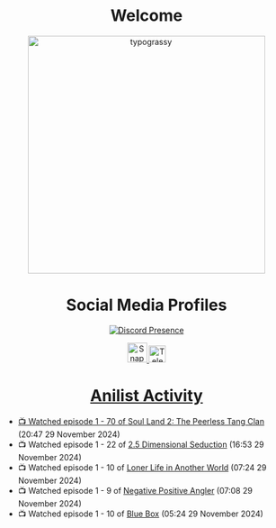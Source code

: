 <div align="center">

# Welcome
<a href="https://github.com/kawarimidoll/typograssy">
    <img alt="typograssy" src="https://typograssy.deno.dev/api?text=%E3%82%88%E3%81%86%E3%81%93%E3%81%9D%E3%81%BF%E3%81%AA%E3%81%95%E3%82%93%20-%20Sheby--&&l0=none&l1=82d9d0&l2=027353&l3=038c4c&l4=01402e&bg=none&frame=none&speed=100&comment=" width="421.99">
</a>

</div>

<div align="center">

# Social Media Profiles

[![Discord Presence](https://lanyard.cnrad.dev/api/612532963938271232)](https://discord.com/users/612532963938271232)


<a href="https://www.snapchat.com/add/a.sheby" title="Snapchat Profile">
    <img src="https://www.freepnglogos.com/uploads/snapchat-logo-png-0.png" width="35" alt="Snapchat Logo" />


<a href="https://t.me/ASheby" title="Telegram Profile">
    <img src="https://www.freepnglogos.com/uploads/telegram-logo-png-0.png" width="30" alt="Telegram Logo" />


</div>

<div align="center">

# Anilist Activity

</div>

<!-- ANILIST_ACTIVITY:start -->

-   📺 Watched episode 1 - 70 of [Soul Land 2: The Peerless Tang Clan](https://anilist.co/anime/137683) (20:47 29 November 2024)
-   📺 Watched episode 1 - 22 of [2.5 Dimensional Seduction](https://anilist.co/anime/158559) (16:53 29 November 2024)
-   📺 Watched episode 1 - 10 of [Loner Life in Another World](https://anilist.co/anime/173693) (07:24 29 November 2024)
-   📺 Watched episode 1 - 9 of [Negative Positive Angler](https://anilist.co/anime/179919) (07:08 29 November 2024)
-   📺 Watched episode 1 - 10 of [Blue Box](https://anilist.co/anime/170942) (05:24 29 November 2024)

<!-- ANILIST_ACTIVITY:end -->
